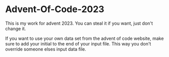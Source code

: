 # Advent-Of-Code-2023
This is my work for advent 2023.  You can steal it if you want, just don't change it.

If you want to use your own data set from the advent of code website, make sure to add your initial to the end of your input file.  This way you don't override someone elses input data file.
